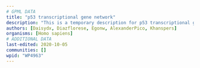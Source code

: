```yaml
---
# GPML DATA
title: "p53 transcriptional gene network"
description: "This is a temporary description for p53 transcriptional gene network"
authors: [Daisydx, Diazflorese, Egonw, AlexanderPico, Khanspers]
organisms: [Homo sapiens]
# ADDITIONAL DATA
last-edited: 2020-10-05
communities: []
wpid: "WP4963"
---
```

